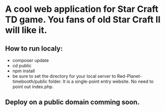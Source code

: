 # A cool web application for Star Craft TD game. You fans of old Star Craft II will like it.
## How to run localy:
* composer update
* cd public
* npm install
* be sure to set the directory for your local server to Red-Planet-timebooth/public folder. It is a single-point entry website. No need to point out index.php.
## Deploy on a public domain comming soon.